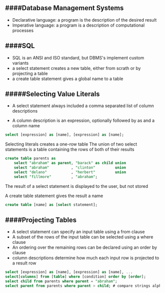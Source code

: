 ####Database Management Systems
----
- Declarative language: a program is the description of the desired result
- Imperative language: a program is a description of computational processes

####SQL
----
- SQL is an ANSI and ISO standard, but DBMS's implement custom variants
- a select statement creates a new table, either from scrath or by projecting a table
- a create table statement gives a global name to a table

#####Selecting Value Literals
----
- A select statement always included a comma separated list of column descriptions

- A column description is an expression, optionally followed by as and a column name

```sql
select [expression] as [name], [expression] as [name];
```

Selecting literals creates a one-row table
The union of two select statements is a table containing the rows of both of their results

```sql
create table parents as
	select "abraham" as parent, "barack" as child union
	select "abraham"		  , "clinton"         union
	select "delano" 		  , "herbert"		  union
	select "fillmore"		  , "abraham"; 
```

The result of a select statement is displayed to the user, but not stored

A create table statement gives the result a name
```sql
create table [name] as [select statement]; 
```

####Projecting Tables 
---
- A select statement can specify an input table using a from clause
- A subset of the rows of the input table can be selected using a where clause
- An ordering over the remaining rows can be declared using an order by clause
- column descriptions determine how much each input row is projected to a result row

```sql
select [expression] as [name], [expression] as [name], ...
select[columns] from [table] where [condition] order by [order]; 
select child from parents where parent = "abraham"; 
select parent from parents where parent > child; # compare strings alphabetically 
